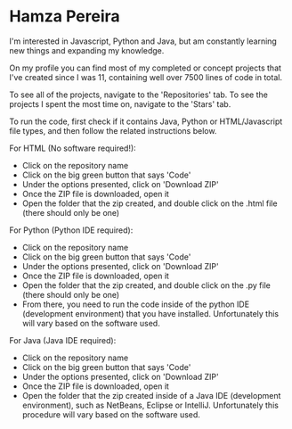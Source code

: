 # Hamza Pereira
I'm interested in Javascript, Python and Java, but am constantly learning new things and expanding my knowledge.

On my profile you can find most of my completed or concept projects that I've created since I was 11, containing well over 7500 lines of code in total.

To see all of the projects, navigate to the 'Repositories' tab. To see the projects I spent the most time on, navigate to the 'Stars' tab.

To run the code, first check if it contains Java, Python or HTML/Javascript file types, and then follow the related instructions below.


For HTML (No software required!):
  - Click on the repository name
  - Click on the big green button that says 'Code'
  - Under the options presented, click on 'Download ZIP'
  - Once the ZIP file is downloaded, open it
  - Open the folder that the zip created, and double click on the .html file (there should only be one)

For Python (Python IDE required):
  - Click on the repository name
  - Click on the big green button that says 'Code'
  - Under the options presented, click on 'Download ZIP'
  - Once the ZIP file is downloaded, open it
  - Open the folder that the zip created, and double click on the .py file (there should only be one)
  - From there, you need to run the code inside of the python IDE (development environment) that you have installed. Unfortunately this will vary based on the software used.

For Java (Java IDE required):
  - Click on the repository name
  - Click on the big green button that says 'Code'
  - Under the options presented, click on 'Download ZIP'
  - Once the ZIP file is downloaded, open it
  - Open the folder that the zip created inside of a Java IDE (development environment), such as NetBeans, Eclipse or IntelliJ. Unfortunately this procedure will vary based on the software used.
